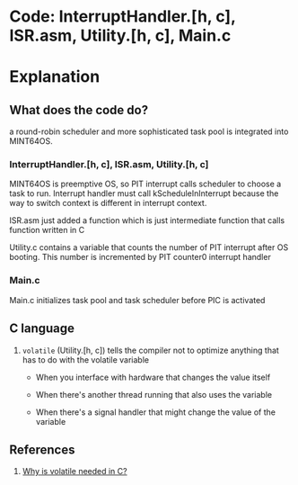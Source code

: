 # Code: InterruptHandler.[h, c], ISR.asm, Utility.[h, c], Main.c

# Explanation

## What does the code do?

a round-robin scheduler and more sophisticated task pool is integrated into
MINT64OS.

### InterruptHandler.[h, c], ISR.asm, Utility.[h, c]

MINT64OS is preemptive OS, so PIT interrupt calls scheduler to
choose a task to run. Interrupt handler must call kScheduleInInterrupt because
the way to switch context is different in interrupt context.

ISR.asm just added a function which is just intermediate function that calls
function written in C

Utility.c contains a variable that counts the number of PIT interrupt after
OS booting. This number is incremented by PIT counter0 interrupt handler

### Main.c

Main.c initializes task pool and task scheduler before PIC is activated

## C language

1. `volatile` (Utility.[h, c]) tells the compiler not to optimize anything that
has to do with the volatile variable

    * When you interface with hardware that changes the value itself

    * When there's another thread running that also uses the variable

    * When there's a signal handler that might change the value of the variable

## References

1. [Why is volatile needed in C?](
    https://stackoverflow.com/questions/246127/why-is-volatile-needed-in-c
)